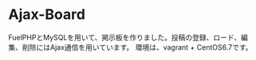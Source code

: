 # Ajax-Board
FuelPHPとMySQLを用いて、掲示板を作りました。投稿の登録、ロード、編集、削除にはAjax通信を用いています。
環境は、vagrant + CentOS6.7です。

